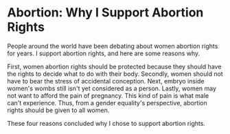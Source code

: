 # Abortion: Why I Support Abortion Rights

People around the world have been debating about women abortion rights for years. I support abortion
rights, and here are some reasons why.

First, women abortion rights should be protected because they should have the rights to decide what
to do with their body. Secondly, women should not have to bear the stress of accidental conception. Next,
embryo inside women's wombs still isn't yet considered as a person. Lastly, women may not want to
afford the pain of pregnancy. This kind of pain is what male can't experience. Thus, from a gender equality's perspective, abortion rights should be given to all women.

These four reasons concluded why I chose to support abortion rights.
